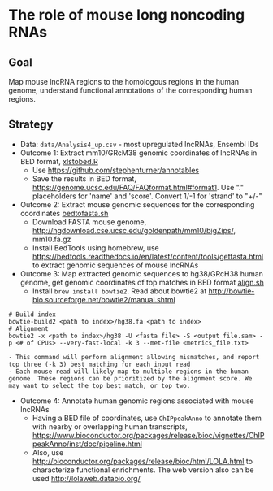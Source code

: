# The role of mouse long noncoding RNAs

## Goal

Map mouse lncRNA regions to the homologous regions in the human genome, understand functional annotations of the corresponding human regions.

## Strategy

- Data: `data/Analysis4_up.csv` - most upregulated lncRNAs, Ensembl IDs
- Outcome 1: Extract mm10/GRcM38 genomic coordinates of lncRNAs in BED format, [xlstobed.R](xlstobed.R)
    - Use https://github.com/stephenturner/annotables
    - Save the results in BED format, https://genome.ucsc.edu/FAQ/FAQformat.html#format1. Use "." placeholders for 'name' and 'score'. Convert 1/-1 for 'strand' to "+/-"
- Outcome 2: Extract mouse genomic sequences for the corresponding coordinates [bedtofasta.sh](bedtofasta.sh)
    - Download FASTA mouse genome, http://hgdownload.cse.ucsc.edu/goldenpath/mm10/bigZips/, mm10.fa.gz 
    - Install BedTools using homebrew, use https://bedtools.readthedocs.io/en/latest/content/tools/getfasta.html to extract genomic sequences of mouse lncRNAs
- Outcome 3: Map extracted genomic sequences to hg38/GRcH38 human genome, get genomic coordinates of top matches in BED format [align.sh](align.sh)
    - Install `brew install bowtie2`. Read about bowtie2 at http://bowtie-bio.sourceforge.net/bowtie2/manual.shtml
```
# Build index
bowtie-build2 <path to index>/hg38.fa <path to index> 
# Alignment
bowtie2 -x <path to index>/hg38 -U <fasta file> -S <output file.sam> -p <# of CPUs> --very-fast-local -k 3 --met-file <metrics_file.txt>
```
	- This command will perform alignment allowing mismatches, and report top three (-k 3) best matching for each input read
    - Each mouse read will likely map to multiple regions in the human genome. These regions can be prioritized by the alignment score. We may want to select the top best match, or top two.
- Outcome 4: Annotate human genomic regions associated with mouse lncRNAs
    - Having a BED file of coordinates, use `ChIPpeakAnno` to annotate them with nearby or overlapping human transcripts, https://www.bioconductor.org/packages/release/bioc/vignettes/ChIPpeakAnno/inst/doc/pipeline.html
    - Also, use http://bioconductor.org/packages/release/bioc/html/LOLA.html to characterize functional enrichments. The web version also can be used http://lolaweb.databio.org/

